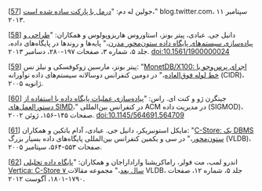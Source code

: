 [[57](ch03.html#LeDem2013wc-marker)] جولین له دم:
"[درمل با پارکت ساده شده است](https://blog.twitter.com/2013/dremel-made-simple-with-parquet)،"
blog.twitter.com، ۱۱ سپتامبر ۲۰۱۳. 

[[58](ch03.html#Abadi2013kf-marker)] دانیل جی. عبادی، پیتر بونز، استاوروس
هاریزوپولوس و همکاران:
"[طراحی و
پیاده‌سازی سیستم‌های پایگاه داده ستون‌محور مدرن](http://cs-www.cs.yale.edu/homes/dna/papers/abadi-column-stores.pdf)،" پایه‌ها و روندها در
پایگاه‌های داده، جلد ۵، شماره ۳، صفحات ۱۹۷-۲۸۰، دسامبر ۲۰۱۳.
[doi:10.1561/1900000024](http://dx.doi.org/10.1561/1900000024) 

[[59](ch03.html#Boncz2005ws-marker)] پیتر بونز، مارسین زوکوفسکی و نیلز نس:
"[MonetDB/X100: اجرای پرس‌وجو با خط لوله فوق‌العاده](http://www.cidrdb.org/cidr2005/papers/P19.pdf)،"
در دومین کنفرانس دوسالانه سیستم‌های داده نوآورانه (CIDR)، ژانویه ۲۰۰۵. 

[[60](ch03.html#Zhou2002gu-marker)] جینگرن ژو و کنت ای. راس:
"[پیاده‌سازی عملیات پایگاه داده با استفاده از دستورالعمل‌های SIMD](http://www1.cs.columbia.edu/~kar/pubsk/simd.pdf)،"
در کنفرانس بین‌المللی ACM در مدیریت داده (SIGMOD)، صفحات ۱۴۵-۱۵۶، ژوئن ۲۰۰۲.
[doi:10.1145/564691.564709](http://dx.doi.org/10.1145/564691.564709) 

[[61](ch03.html#Stonebraker2005uf-marker)] مایکل استونبریکر، دانیل جی. عبادی، آدام باتکین و همکاران:
"[C-Store: یک DBMS ستون‌محور](http://www.vldb2005.org/program/paper/thu/p553-stonebraker.pdf)،"
در سی و یکمین کنفرانس بین‌المللی پایگاه‌های داده بسیار بزرگ (VLDB)، صفحات ۵۵۳-۵۶۴، سپتامبر ۲۰۰۵. 

[[62](ch03.html#Lamb2012ub-marker)] اندرو لمب، مت فولر، راماکریشنا واراداراجان و همکاران:
"[پایگاه داده تحلیلی Vertica: C-Store ۷ سال بعد](http://vldb.org/pvldb/vol5/p1790_andrewlamb_vldb2012.pdf)،"
مجموعه مقالات VLDB، جلد ۵، شماره ۱۲، صفحات ۱۷۹۰-۱۸۰۱، آگوست ۲۰۱۲.